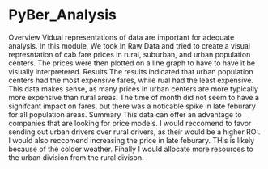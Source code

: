 # PyBer_Analysis
Overview
Vidual representations of data are important for adequate analysis. In this module, We took in Raw Data and tried to create a visual represntation of cab fare prices in rural, suburban, and urban population centers. The prices were then plotted on a line graph to have to have it be visually interpretered. 
Results
The results indicated that urban population centers had the most expensive fares, while rual had the least expensive. This data makes sense, as many prices in urban centers are more typically more expensive than rural areas. The time of month did not seem to have a signifcant impact on fares, but there was a noticable spike in late feburary for all population areas. 
Summary
This data can offer an advantage to companies that are looking for price models. I would reccomend to favor sending out urban drivers over rural drivers, as their would be a higher ROI. I would also reccomend increasing the price in late feburary. THis is likely because of the colder weather. Finally I would allocate more resources to the urban division from the rural divison.
